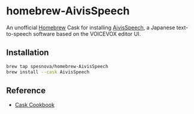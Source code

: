 # homebrew-AivisSpeech

An unofficial [Homebrew](https://brew.sh) Cask for installing [AivisSpeech](https://github.com/Aivis-Project/AivisSpeech), a Japanese text-to-speech software based on the VOICEVOX editor UI.

## Installation

```bash
brew tap spesnova/homebrew-AivisSpeech
brew install --cask AivisSpeech
```

## Reference

- [Cask Cookbook](https://docs.brew.sh/Cask-Cookbook)
